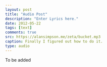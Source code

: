```yaml
---
layout: post
title: "Audio Post"
description: "Enter Lyrics here."
date: 2012-05-22
tags: [text]
comments: true
src: https://alansimpson.me/zeta/bucket.mp3
caption: Finally I figured out how to do it.
type: audio
---
```

To be added